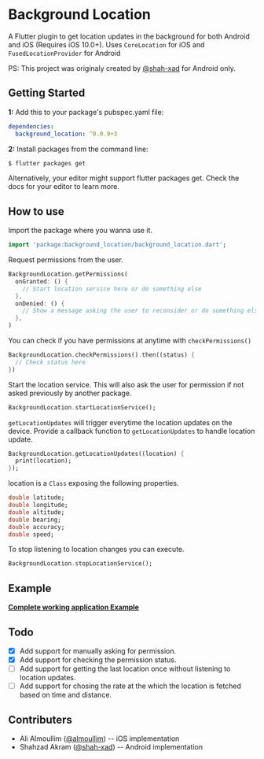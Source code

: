 # Background Location

A Flutter plugin to get location updates in the background for both Android and iOS (Requires iOS 10.0+). Uses `CoreLocation` for iOS and `FusedLocationProvider` for Android

PS: This project was originaly created by [@shah-xad](https://github.com/shah-xad/flutter_background_location) for Android only.

## Getting Started

**1:** Add this to your package's pubspec.yaml file:

```yaml
dependencies:
  background_location: ^0.0.9+3
```

**2:** Install packages from the command line:

```bash
$ flutter packages get
```

Alternatively, your editor might support flutter packages get. Check the docs for your editor to learn more.

## How to use

Import the package where you wanna use it.

```dart
import 'package:background_location/background_location.dart';
```

Request permissions from the user.

```dart
BackgroundLocation.getPermissions(
  onGranted: () {
    // Start location service here or do something else
  },
  onDenied: () {
    // Show a message asking the user to reconsider or do something else
  },
)
```

You can check if you have permissions at anytime with `checkPermissions()`

```dart
BackgroundLocation.checkPermissions().then((status) {
  // Check status here
})

```

Start the location service. This will also ask the user for permission if not asked previously by another package.

```dart
BackgroundLocation.startLocationService();
```

`getLocationUpdates` will trigger everytime the location updates on the device. Provide a callback function to `getLocationUpdates` to handle location update.

```dart
BackgroundLocation.getLocationUpdates((location) {
  print(location);
});
```

location is a `Class` exposing the following properties.

```dart
double latitude;
double longitude;
double altitude;
double bearing;
double accuracy;
double speed;
```

To stop listening to location changes you can execute.

```dart
BackgroundLocation.stopLocationService();
```

## Example

**[Complete working application Example](https://github.com/almoullim/background_location/tree/master/example)**

## Todo

- [x] Add support for manually asking for permission.
- [x] Add support for checking the permission status.
- [ ] Add support for getting the last location once without listening to location updates.
- [ ] Add support for chosing the rate at the which the location is fetched based on time and distance.

## Contributers

- Ali Almoullim ([@almoullim](https://github.com/Almoullim)) -- iOS implementation
- Shahzad Akram ([@shah-xad](https://github.com/shah-xad)) -- Android implementation
